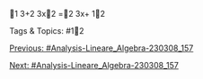 1
3+2
3x2
=2
3x+ 12

   Tags & Topics:
   #12

[Previous: #Analysis-Lineare_Algebra-230308_157](Analysis-Lineare_Algebra-230308_157.md)

[Next: #Analysis-Lineare_Algebra-230308_157](Analysis-Lineare_Algebra-230308_157.md)